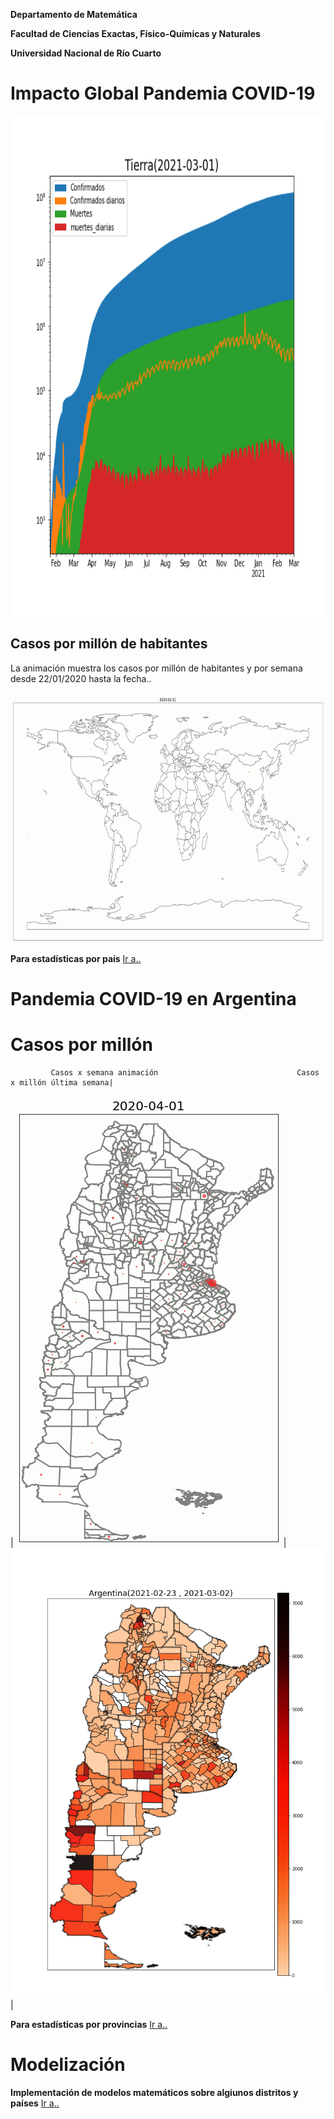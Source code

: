 **Departamento de Matemática**

**Facultad de Ciencias Exactas, Físico-Químicas y Naturales**

**Universidad Nacional de Río Cuarto**

<h1> Impacto Global Pandemia COVID-19</h1>

<img src="internacionales/imagenes/Mundial.png" width="640" height="800">


<h2> Casos por millón de habitantes </h2>

La animación muestra los casos por millón de habitantes y por semana desde 22/01/2020 hasta la fecha..

<img src="video/Planeta_Casos_x_Millon_x_Semana.gif" width="940" height="400">

**Para estadísticas por país** [Ir a..](internacionales/README.md)

<h1> Pandemia COVID-19 en Argentina</h1>


<h1>Casos por millón</h1>


             Casos x semana animación                               Casos x millón última semana| 
|<img src="video/argentina_casos_x_semana.gif">|<img src="imagenes/ARGENTINA-casosx1M.png" width="600" height="720">|




**Para estadísticas por provincias** [Ir a..](provincias/README.md)





<h1> Modelización </h1>

**Implementación de modelos matemáticos sobre algiunos distritos y países** [Ir a..](fiteos/README.md)

